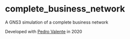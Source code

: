 # complete_business_network
A GNS3 simulation of a complete business network

Developed with [Pedro Valente](https://github.com/o2valente) in 2020
